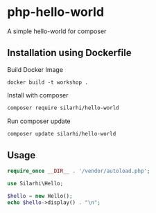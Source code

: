 # php-hello-world
A simple hello-world for composer

Installation using Dockerfile
------------
Build Docker Image
``` 
docker build -t workshop .
```

Install with composer
``` bash
composer require silarhi/hello-world
```

Run composer update
``` bash
composer update silarhi/hello-world
```

Usage
-----

``` php
require_once __DIR__ . '/vendor/autoload.php';

use Silarhi\Hello;

$hello = new Hello();
echo $hello->display() . "\n";
```
